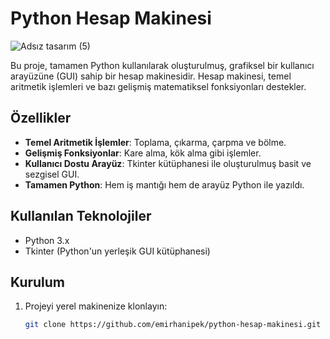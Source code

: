 # Python Hesap Makinesi

![Adsız tasarım (5)](https://github.com/user-attachments/assets/56d4be4b-c3ea-47b7-8255-2fe471841b1e)

Bu proje, tamamen Python kullanılarak oluşturulmuş, grafiksel bir kullanıcı arayüzüne (GUI) sahip bir hesap makinesidir. Hesap makinesi, temel aritmetik işlemleri ve bazı gelişmiş matematiksel fonksiyonları destekler.

## Özellikler

- **Temel Aritmetik İşlemler**: Toplama, çıkarma, çarpma ve bölme.
- **Gelişmiş Fonksiyonlar**: Kare alma, kök alma gibi işlemler.
- **Kullanıcı Dostu Arayüz**: Tkinter kütüphanesi ile oluşturulmuş basit ve sezgisel GUI.
- **Tamamen Python**: Hem iş mantığı hem de arayüz Python ile yazıldı.

## Kullanılan Teknolojiler

- Python 3.x
- Tkinter (Python'un yerleşik GUI kütüphanesi)

## Kurulum

1. Projeyi yerel makinenize klonlayın:
   ```bash
   git clone https://github.com/emirhanipek/python-hesap-makinesi.git

